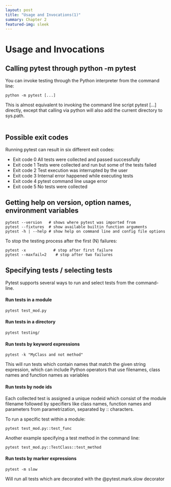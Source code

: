 ```yaml
---
layout: post
title: "Usage and Invocations(1)"
summary: Chapter 2
featured-img: sleek
---
```


# Usage and Invocations

## Calling pytest through python -m pytest

You can invoke testing through the Python interpreter from the command line:
```
python -m pytest [...]
```

This is almost equivalent to invoking the command line script pytest [...] directly, except that calling via
python will also add the current directory to sys.path.
<br>
<br>


## Possible exit codes

Running pytest can result in six different exit codes:
- Exit code 0 All tests were collected and passed successfully
- Exit code 1 Tests were collected and run but some of the tests failed
- Exit code 2 Test execution was interrupted by the user
- Exit code 3 Internal error happened while executing tests
- Exit code 4 pytest command line usage error
- Exit code 5 No tests were collected


## Getting help on version, option names, environment variables

```
pytest --version   # shows where pytest was imported from
pytest --fixtures  # show available builtin function arguments
pytest -h | --help # show help on command line and config file options
```

To stop the testing process after the first (N) failures:

```
pytest -x            # stop after first failure
pytest --maxfail=2    # stop after two failures
```
## Specifying tests / selecting tests
Pytest supports several ways to run and select tests from the command-line.


#### Run tests in a module

```
pytest test_mod.py
```
#### Run tests in a directory

```
pytest testing/
```

#### Run tests by keyword expressions

```
pytest -k "MyClass and not method"
```
This will run tests which contain names that match the given string expression, which can include Python operators
that use filenames, class names and function names as variables<br>

#### Run tests by node ids

Each collected test is assigned a unique nodeid which consist of the module filename followed by specifiers like
class names, function names and parameters from parametrization, separated by :: characters.

To run a specific test within a module:

```
pytest test_mod.py::test_func
```
Another example specifying a test method in the command line:

```
pytest test_mod.py::TestClass::test_method
```
#### Run tests by marker expressions

```
pytest -m slow
```
Will run all tests which are decorated with the @pytest.mark.slow decorator
<br>
<br>
<br>



[jekyll-docs]: http://jekyllrb.com/docs/home
[jekyll-gh]:   https://github.com/jekyll/jekyll
[jekyll-talk]: https://talk.jekyllrb.com/
